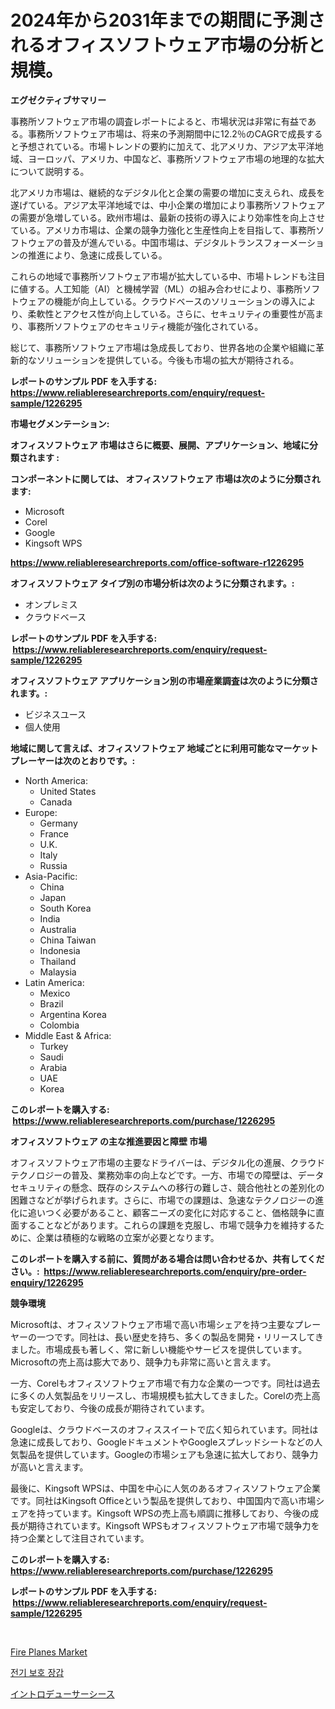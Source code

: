 <p><h1>2024年から2031年までの期間に予測されるオフィスソフトウェア市場の分析と規模。</h1></p><p><strong>エグゼクティブサマリー</strong></p>
<p><p>事務所ソフトウェア市場の調査レポートによると、市場状況は非常に有益である。事務所ソフトウェア市場は、将来の予測期間中に12.2％のCAGRで成長すると予想されている。市場トレンドの要約に加えて、北アメリカ、アジア太平洋地域、ヨーロッパ、アメリカ、中国など、事務所ソフトウェア市場の地理的な拡大について説明する。</p><p>北アメリカ市場は、継続的なデジタル化と企業の需要の増加に支えられ、成長を遂げている。アジア太平洋地域では、中小企業の増加により事務所ソフトウェアの需要が急増している。欧州市場は、最新の技術の導入により効率性を向上させている。アメリカ市場は、企業の競争力強化と生産性向上を目指して、事務所ソフトウェアの普及が進んでいる。中国市場は、デジタルトランスフォーメーションの推進により、急速に成長している。</p><p>これらの地域で事務所ソフトウェア市場が拡大している中、市場トレンドも注目に値する。人工知能（AI）と機械学習（ML）の組み合わせにより、事務所ソフトウェアの機能が向上している。クラウドベースのソリューションの導入により、柔軟性とアクセス性が向上している。さらに、セキュリティの重要性が高まり、事務所ソフトウェアのセキュリティ機能が強化されている。</p><p>総じて、事務所ソフトウェア市場は急成長しており、世界各地の企業や組織に革新的なソリューションを提供している。今後も市場の拡大が期待される。</p></p>
<p><strong>レポートのサンプル PDF を入手する: <a href="https://www.reliableresearchreports.com/enquiry/request-sample/1226295">https://www.reliableresearchreports.com/enquiry/request-sample/1226295</a></strong></p>
<p><strong>市場セグメンテーション:</strong></p>
<p><strong> オフィスソフトウェア 市場はさらに概要、展開、アプリケーション、地域に分類されます :</strong></p>
<p><strong>コンポーネントに関しては、 オフィスソフトウェア 市場は次のように分類されます: &nbsp;</strong></p>
<p><ul><li>Microsoft</li><li>Corel</li><li>Google</li><li>Kingsoft WPS</li></ul></p>
<p><strong><a href="https://www.reliableresearchreports.com/office-software-r1226295">https://www.reliableresearchreports.com/office-software-r1226295</a></strong></p>
<p><strong> オフィスソフトウェア タイプ別の市場分析は次のように分類されます。:</strong></p>
<p><ul><li>オンプレミス</li><li>クラウドベース</li></ul></p>
<p><strong>レポートのサンプル PDF を入手する: &nbsp;<a href="https://www.reliableresearchreports.com/enquiry/request-sample/1226295">https://www.reliableresearchreports.com/enquiry/request-sample/1226295</a></strong></p>
<p><strong> オフィスソフトウェア アプリケーション別の市場産業調査は次のように分類されます。:</strong></p>
<p><ul><li>ビジネスユース</li><li>個人使用</li></ul></p>
<p><strong>地域に関して言えば、オフィスソフトウェア 地域ごとに利用可能なマーケットプレーヤーは次のとおりです。:</strong></p>
<p><ul>
    <li>
        North America:
        <ul>
            <li>United States</li>
            <li>Canada</li>
        </ul>
    </li>
    <li>
        Europe:
        <ul>
            <li>Germany</li>
            <li>France</li>
            <li>U.K.</li>
            <li>Italy</li>
            <li>Russia</li>
        </ul>
    </li>
    <li>
        Asia-Pacific:
        <ul>
            <li>China</li>
            <li>Japan</li>
            <li>South Korea</li>
            <li>India</li>
            <li>Australia</li>
            <li>China Taiwan</li>
            <li>Indonesia</li>
            <li>Thailand</li>
            <li>Malaysia</li>
        </ul>
    </li>
    <li>
        Latin America:
        <ul>
            <li>Mexico</li>
            <li>Brazil</li>
            <li>Argentina Korea</li>
            <li>Colombia</li>
        </ul>
    </li>
    <li>
        Middle East & Africa:
        <ul>
            <li>Turkey</li>
            <li>Saudi</li>
            <li>Arabia</li>
            <li>UAE</li>
            <li>Korea</li>
        </ul>
    </li>
    </ul></p>
<p><strong>このレポートを購入する: &nbsp;<a href="https://www.reliableresearchreports.com/purchase/1226295">https://www.reliableresearchreports.com/purchase/1226295</a></strong></p>
<p><strong>オフィスソフトウェア の主な推進要因と障壁 市場</strong></p>
<p><p>オフィスソフトウェア市場の主要なドライバーは、デジタル化の進展、クラウドテクノロジーの普及、業務効率の向上などです。一方、市場での障壁は、データセキュリティの懸念、既存のシステムへの移行の難しさ、競合他社との差別化の困難さなどが挙げられます。さらに、市場での課題は、急速なテクノロジーの進化に追いつく必要があること、顧客ニーズの変化に対応すること、価格競争に直面することなどがあります。これらの課題を克服し、市場で競争力を維持するために、企業は積極的な戦略の立案が必要となります。</p></p>
<p><strong>このレポートを購入する前に、質問がある場合は問い合わせるか、共有してください。:&nbsp; <a href="https://www.reliableresearchreports.com/enquiry/pre-order-enquiry/1226295">https://www.reliableresearchreports.com/enquiry/pre-order-enquiry/1226295</a></strong></p>
<p><strong>競争環境</strong></p>
<p><p>Microsoftは、オフィスソフトウェア市場で高い市場シェアを持つ主要なプレーヤーの一つです。同社は、長い歴史を持ち、多くの製品を開発・リリースしてきました。市場成長も著しく、常に新しい機能やサービスを提供しています。Microsoftの売上高は膨大であり、競争力も非常に高いと言えます。</p><p>一方、Corelもオフィスソフトウェア市場で有力な企業の一つです。同社は過去に多くの人気製品をリリースし、市場規模も拡大してきました。Corelの売上高も安定しており、今後の成長が期待されています。</p><p>Googleは、クラウドベースのオフィススイートで広く知られています。同社は急速に成長しており、GoogleドキュメントやGoogleスプレッドシートなどの人気製品を提供しています。Googleの市場シェアも急速に拡大しており、競争力が高いと言えます。</p><p>最後に、Kingsoft WPSは、中国を中心に人気のあるオフィスソフトウェア企業です。同社はKingsoft Officeという製品を提供しており、中国国内で高い市場シェアを持っています。Kingsoft WPSの売上高も順調に推移しており、今後の成長が期待されています。Kingsoft WPSもオフィスソフトウェア市場で競争力を持つ企業として注目されています。</p></p>
<p><strong>このレポートを購入する: &nbsp; <a href="https://www.reliableresearchreports.com/purchase/1226295">https://www.reliableresearchreports.com/purchase/1226295</a></strong></p>
<p><strong>レポートのサンプル PDF を入手する: &nbsp;<a href="https://www.reliableresearchreports.com/enquiry/request-sample/1226295">https://www.reliableresearchreports.com/enquiry/request-sample/1226295</a></strong><strong></strong></p>
<p>&nbsp;</p>
<p><p><a href="https://github.com/santosh758595/Market-Research-Report-List-4/blob/main/fire-planes-market.md">Fire Planes Market</a></p><p><a href="https://github.com/lzuwsfreyoq70/Market-Research-Report-List-1/blob/main/965824825066.md">전기 보호 장갑</a></p><p><a href="https://github.com/avwofrml53535/Market-Research-Report-List-1/blob/main/579171027243.md">イントロデューサーシース</a></p></p>